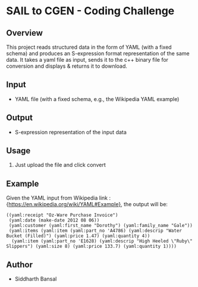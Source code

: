 # SAIL to CGEN - Coding Challenge

## Overview
This project reads structured data in the form of YAML (with a fixed schema) and produces an S-expression format representation of the same data.
It takes a yaml file as input, sends  it to the c++ binary file for conversion and displays & returns it to download.

## Input
- YAML file (with a fixed schema, e.g., the Wikipedia YAML example)

## Output
- S-expression representation of the input data

## Usage
1. Just upload the file and click convert

## Example
Given the YAML input from Wikipedia link : {https://en.wikipedia.org/wiki/YAML#Example}, the output will be:

```
((yaml:receipt "Oz-Ware Purchase Invoice")
 (yaml:date (make-date 2012 08 06))
 (yaml:customer (yaml:first_name "Dorothy") (yaml:family_name "Gale"))
 (yaml:items (yaml:item (yaml:part_no 'A4786) (yaml:descrip "Water Bucket (Filled)") (yaml:price 1.47) (yaml:quantity 4))
  (yaml:item (yaml:part_no 'E1628) (yaml:descrip "High Heeled \"Ruby\" Slippers") (yaml:size 8) (yaml:price 133.7) (yaml:quantity 1))))
```

## Author
- Siddharth Bansal 